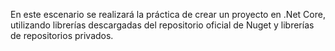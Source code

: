 En este escenario se realizará la práctica de crear un proyecto en .Net Core, utilizando librerías descargadas del repositorio oficial de Nuget y librerías de repositorios privados.